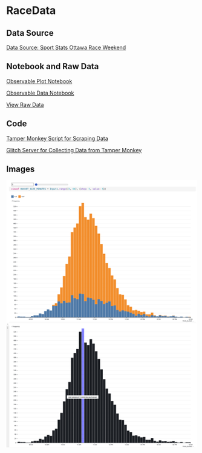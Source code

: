 # RaceData

## Data Source

[Data Source: Sport Stats Ottawa Race Weekend](https://www.sportstats.ca/display-results.xhtml?raceid=114439)

## Notebook and Raw Data

[Observable Plot Notebook](https://observablehq.com/@strawstack/racedata)

[Observable Data Notebook](https://observablehq.com/@strawstack/race-weekend-data)

[View Raw Data](https://github.com/strawstack/RaceData/tree/main/data/json)

## Code

[Tamper Monkey Script for Scraping Data](https://github.com/strawstack/RaceData/blob/main/tamper_monkey.js)

[Glitch Server for Collecting Data from Tamper Monkey](https://glitch.com/edit/#!/developing-familiar-brisket)

## Images

![](./race_data.png)
![](./race_data_combined.png)
